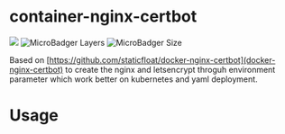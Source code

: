 # container-nginx-certbot

[![](https://img.shields.io/docker/cloud/build/hermanho/container-nginx-certbot.svg?style=flat-square)](https://hub.docker.com/r/hermanho/container-nginx-certbot/builds)
![MicroBadger Layers](https://img.shields.io/microbadger/layers/layers/container-nginx-certbot.svg?style=flat-square)
![MicroBadger Size](https://img.shields.io/microbadger/image-size/image-size/container-nginx-certbot.svg?style=flat-square)

Based on [https://github.com/staticfloat/docker-nginx-certbot](docker-nginx-certbot) to create the nginx and letsencrypt throguh environment parameter which work better on kubernetes and yaml deployment.

# Usage

